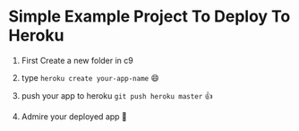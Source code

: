 # Simple Example Project To Deploy To Heroku

1. First Create a new folder in c9

2. type `heroku create your-app-name` :smile:

3. push your app to heroku `git push heroku master` :thumbsup:

4. Admire your deployed app :beer:

